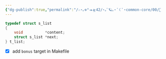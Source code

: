 ```yaml
---
{"dg-publish":true,"permalink":"/☆⋆｡𖦹°‧★🛸42/⋆｡ﾟ🪐｡⋆ ﾟ☾ ﾟ⋆common-core/00/📖libft/bonus libft/","tags":["42madrid","c"]}
---
```



```c
typedef struct s_list
{
	void          *content;
	struct s_list *next;
} t_list;
```

- [x] add `bonus` target in Makefile


